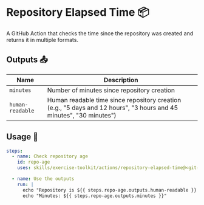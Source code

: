 # Repository Elapsed Time :package:

A GitHub Action that checks the time since the repository was created and returns it in multiple formats.

## Outputs 📤

| Name             | Description                                                                                                         |
| ---------------- | ------------------------------------------------------------------------------------------------------------------- |
| `minutes`        | Number of minutes since repository creation                                                                         |
| `human-readable` | Human readable time since repository creation (e.g., "5 days and 12 hours", "3 hours and 45 minutes", "30 minutes") |

## Usage 🚀

```yaml
steps:
  - name: Check repository age
    id: repo-age
    uses: skills/exercise-toolkit/actions/repository-elapsed-time@<git-tag>

  - name: Use the outputs
    run: |
      echo "Repository is ${{ steps.repo-age.outputs.human-readable }} old"
      echo "Minutes: ${{ steps.repo-age.outputs.minutes }}"
```
